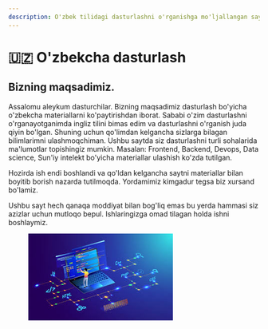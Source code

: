 ```yaml
---
description: O'zbek tilidagi dasturlashni o'rganishga mo'ljallangan sayt.
---
```


# 🇺🇿 O'zbekcha dasturlash

## Bizning maqsadimiz.

Assalomu aleykum dasturchilar. Bizning maqsadimiz dasturlash bo'yicha o'zbekcha materiallarni ko'paytirishdan iborat. Sababi o'zim dasturlashni o'rganayotganimda ingliz tilini bimas edim va dasturlashni o'rganish juda qiyin bo'lgan. Shuning uchun qo'limdan kelgancha sizlarga bilagan bilimlarimni ulashmoqchiman. Ushbu saytda siz dasturlashni turli sohalarida ma'lumotlar topishingiz mumkin. Masalan: Frontend, Backend, Devops, Data science, Sun'iy intelekt bo'yicha materiallar ulashish ko'zda tutilgan.&#x20;

Hozirda ish endi boshlandi va qo'ldan kelgancha saytni materiallar bilan boyitib borish nazarda tutilmoqda. Yordamimiz kimgadur tegsa biz xursand bo'lamiz.

Ushbu sayt hech qanaqa moddiyat bilan bog'liq emas bu yerda hammasi siz azizlar uchun mutloqo bepul. Ishlaringizga omad tilagan holda ishni boshlaymiz.

<figure><img src=".gitbook/assets/download1.jpg" alt="IT"><figcaption></figcaption></figure>
